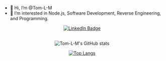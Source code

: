 - 👋 Hi, I’m @Tom-L-M
- 👀 I’m interested in Node.js, Software Development, Reverse Engineering, and Programming.

<div id="header" align="center">
<!--   <img src="https://media.giphy.com/media/M9gbBd9nbDrOTu1Mqx/giphy.gif" width="100"/> -->
  <div id="badges">
    <a href="https://www.linkedin.com/in/tommachado">
      <img src="https://img.shields.io/badge/LinkedIn-blue?style=for-the-badge&logo=linkedin&logoColor=white" alt="LinkedIn Badge"/>
    </a>
  </div>
</div>
<br/>
<div id="body" align="center">

![Tom-L-M's GitHub stats](https://github-readme-stats.vercel.app/api?username=Tom-L-M&show_icons=true&theme=radical&count_private=true)

[![Top Langs](https://github-readme-stats.vercel.app/api/top-langs/?username=Tom-L-M&theme=radical&count_private=true)](https://github.com/Tom-L-M/github-readme-stats)
</div>
